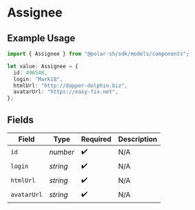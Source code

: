 # Assignee

## Example Usage

```typescript
import { Assignee } from "@polar-sh/sdk/models/components";

let value: Assignee = {
  id: 496548,
  login: "Mark18",
  htmlUrl: "http://dapper-dolphin.biz",
  avatarUrl: "https://easy-fix.net",
};
```

## Fields

| Field              | Type               | Required           | Description        |
| ------------------ | ------------------ | ------------------ | ------------------ |
| `id`               | *number*           | :heavy_check_mark: | N/A                |
| `login`            | *string*           | :heavy_check_mark: | N/A                |
| `htmlUrl`          | *string*           | :heavy_check_mark: | N/A                |
| `avatarUrl`        | *string*           | :heavy_check_mark: | N/A                |